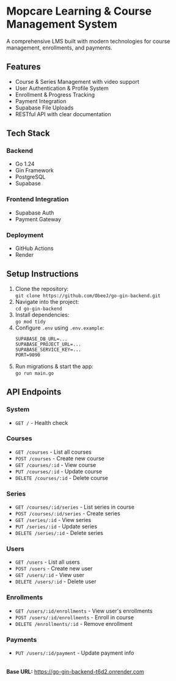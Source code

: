  <h1><i class="fas fa-graduation-cap icon"></i> Mopcare Learning & Course Management System</h1>
  <p>A comprehensive LMS built with modern technologies for course management, enrollments, and payments.</p>  <h2><i class="fas fa-bolt icon"></i> Features</h2>
  <ul>
    <li>Course & Series Management with video support</li>
    <li>User Authentication & Profile System</li>
    <li>Enrollment & Progress Tracking</li>
    <li>Payment Integration</li>
    <li>Supabase File Uploads</li>
    <li>RESTful API with clear documentation</li>
  </ul>  <h2><i class="fas fa-cogs icon"></i> Tech Stack</h2>
  <h3>Backend</h3>
  <ul class="tech-stack">
    <li><i class="fab fa-golang"></i> Go 1.24</li>
    <li><i class="fas fa-fire"></i> Gin Framework</li>
    <li><i class="fas fa-database"></i> PostgreSQL</li>
    <li><i class="fas fa-cloud"></i> Supabase</li>
  </ul>  <h3>Frontend Integration</h3>
  <ul class="tech-stack">
    <li><i class="fas fa-lock"></i> Supabase Auth</li>
    <li><i class="fas fa-credit-card"></i> Payment Gateway</li>
  </ul>  <h3>Deployment</h3>
  <ul class="tech-stack">
    <li><i class="fab fa-github"></i> GitHub Actions</li>
    <li><i class="fas fa-server"></i> Render</li>
  </ul>  <h2><i class="fas fa-tools icon"></i> Setup Instructions</h2>
  <ol>
    <li>Clone the repository:<br><code>git clone https://github.com/ObeeJ/go-gin-backend.git</code></li>
    <li>Navigate into the project:<br><code>cd go-gin-backend</code></li>
    <li>Install dependencies:<br><code>go mod tidy</code></li>
    <li>Configure <code>.env</code> using <code>.env.example</code>:</li>
    <pre><code>SUPABASE_DB_URL=...
SUPABASE_PROJECT_URL=...
SUPABASE_SERVICE_KEY=...
PORT=9090</code></pre>
    <li>Run migrations & start the app:<br><code>go run main.go</code></li>
  </ol>  <h2><i class="fas fa-route icon"></i> API Endpoints</h2>
  <h3>System</h3>
  <ul>
    <li><code>GET /</code> - Health check</li>
  </ul>  <h3>Courses</h3>
  <ul>
    <li><code>GET /courses</code> - List all courses</li>
    <li><code>POST /courses</code> - Create new course</li>
    <li><code>GET /courses/:id</code> - View course</li>
    <li><code>PUT /courses/:id</code> - Update course</li>
    <li><code>DELETE /courses/:id</code> - Delete course</li>
  </ul>  <h3>Series</h3>
  <ul>
    <li><code>GET /courses/:id/series</code> - List series in course</li>
    <li><code>POST /courses/:id/series</code> - Create series</li>
    <li><code>GET /series/:id</code> - View series</li>
    <li><code>PUT /series/:id</code> - Update series</li>
    <li><code>DELETE /series/:id</code> - Delete series</li>
  </ul>  <h3>Users</h3>
  <ul>
    <li><code>GET /users</code> - List all users</li>
    <li><code>POST /users</code> - Create new user</li>
    <li><code>GET /users/:id</code> - View user</li>
    <li><code>DELETE /users/:id</code> - Delete user</li>
  </ul>  <h3>Enrollments</h3>
  <ul>
    <li><code>GET /users/:id/enrollments</code> - View user's enrollments</li>
    <li><code>POST /users/:id/enrollments</code> - Enroll in course</li>
    <li><code>DELETE /enrollments/:id</code> - Remove enrollment</li>
  </ul>  <h3>Payments</h3>
  <ul>
    <li><code>PUT /users/:id/payment</code> - Update payment info</li>
  </ul>  <p style="margin-top:2rem;"><strong>Base URL:</strong> <a href="https://go-gin-backend-t6d2.onrender.com" target="_blank">https://go-gin-backend-t6d2.onrender.com</a></p>
</body>
</html>
